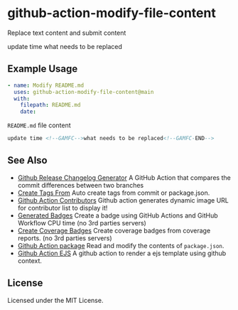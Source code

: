github-action-modify-file-content
===

Replace text content and submit content

update time <!--GAMFC-->what needs to be replaced<!--GAMFC-END-->

## Example Usage

```yml
- name: Modify README.md
  uses: github-action-modify-file-content@main
  with:
    filepath: README.md
    date: 
```

`README.md` file content

```markdown
update time <!--GAMFC-->what needs to be replaced<!--GAMFC-END-->
```

## See Also

- [Github Release Changelog Generator](https://github.com/jaywcjlove/changelog-generator) A GitHub Action that compares the commit differences between two branches
- [Create Tags From](https://github.com/jaywcjlove/create-tag-action) Auto create tags from commit or package.json.
- [Github Action Contributors](https://github.com/jaywcjlove/github-action-contributors) Github action generates dynamic image URL for contributor list to display it!
- [Generated Badges](https://github.com/jaywcjlove/generated-badges) Create a badge using GitHub Actions and GitHub Workflow CPU time (no 3rd parties servers)
- [Create Coverage Badges](https://github.com/jaywcjlove/coverage-badges-cli) Create coverage badges from coverage reports. (no 3rd parties servers)
- [Github Action package](https://github.com/jaywcjlove/github-action-package) Read and modify the contents of `package.json`.
- [Github Action EJS](https://github.com/jaywcjlove/github-action-package) A github action to render a ejs template using github context.

## License

Licensed under the MIT License.
